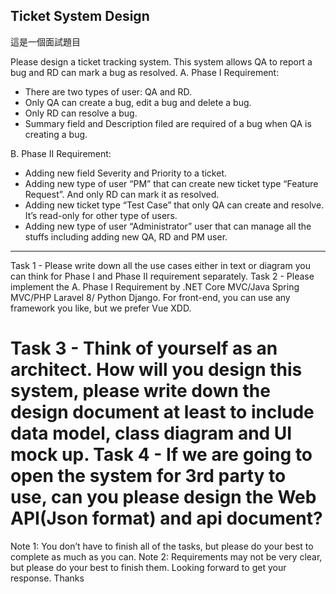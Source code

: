 ## Ticket System Design


這是一個面試題目

Please design a ticket tracking system. This system allows QA to report a bug and RD can mark a bug as resolved.
A. Phase I Requirement:
- There are two types of user: QA and RD.
- Only QA can create a bug, edit a bug and delete a bug.
- Only RD can resolve a bug.
- Summary field and Description filed are required of a bug when QA is creating a bug.

B. Phase II Requirement:
- Adding new field Severity and Priority to a ticket.
- Adding new type of user “PM” that can create new ticket type “Feature Request”. And only RD can mark it as resolved.
- Adding new ticket type “Test Case” that only QA can create and resolve. It’s read-only for other type of users.
- Adding new type of user “Administrator” user that can manage all the stuffs including adding new QA, RD and PM user.

---------------------------------------------------------------------------------------------------------------------------------------------------
Task 1 - Please write down all the use cases either in text or diagram you can think for Phase I and Phase II requirement separately.
Task 2 - Please implement the A. Phase I Requirement by .NET Core MVC/Java Spring MVC/PHP Laravel 8/ Python Django. For front-end, you can use any framework you like, but we 
prefer Vue XDD.

Task 3 - Think of yourself as an architect. How will you design this system, please write down the design document at least to include data model, class diagram and UI mock up.
Task 4 - If we are going to open the system for 3rd party to use, can you please design the Web API(Json format) and api document?
============================================================================================

Note 1: You don’t have to finish all of the tasks, but please do your best to complete as much as you can.
Note 2: Requirements may not be very clear, but please do your best to finish them.
Looking forward to get your response.
Thanks
